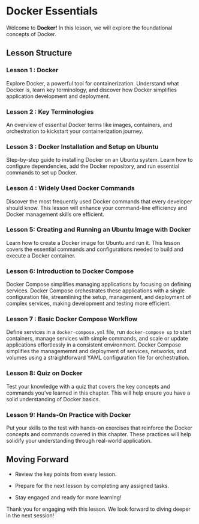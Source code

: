 # Docker Essentials

Welcome to **Docker!** In this lesson, we will explore the foundational concepts of Docker.


## Lesson Structure

### Lesson 1 :  Docker

Explore Docker, a powerful tool for containerization. Understand what Docker is, learn key terminology, and discover how Docker simplifies application development and deployment.

### Lesson 2 : Key Terminologies
An overview of essential Docker terms like images, containers, and orchestration to kickstart your containerization journey.

### Lesson 3 : Docker Installation and Setup on Ubuntu

Step-by-step guide to installing Docker on an Ubuntu system. Learn how to configure dependencies, add the Docker repository, and run essential commands to set up Docker.


### Lesson 4 : Widely Used Docker Commands  

Discover the most frequently used Docker commands that every developer should know. This lesson will enhance your command-line efficiency and Docker management skills ore efficient.

### Lesson 5: Creating and Running an Ubuntu Image with Docker

Learn how to create a Docker image for Ubuntu and run it. This lesson covers the essential commands and configurations needed to build and execute a Docker container.

### Lesson 6: Introduction to Docker Compose

Docker Compose simplifies managing applications by focusing on defining services. Docker Compose orchestrates these applications with a single configuration file, streamlining the setup, management, and deployment of complex services, making development and testing more efficient.

### Lesson 7 :  Basic Docker Compose Workflow
Define services in a `docker-compose.yml` file, run `docker-compose up` to start containers, manage services with simple commands, and scale or update applications effortlessly in a consistent environment. Docker Compose simplifies the managememnt and deployment of services, networks, and volumes using a straightforward YAML configuration file for orchestration.

### Lesson 8: Quiz on Docker

  Test your knowledge with a quiz that covers the key concepts and commands you’ve learned in this chapter. This will help ensure you have a solid understanding of Docker basics.

  
### Lesson 9: Hands-On Practice with Docker

Put your skills to the test with hands-on exercises that reinforce the Docker concepts and commands covered in this chapter. These practices will help solidify your understanding through real-world application.

## Moving Forward

- Review the key points from every lesson.

- Prepare for the next lesson by completing any assigned tasks.

- Stay engaged and ready for more learning!

Thank you for engaging with this lesson. We look forward to diving deeper in the next session!


<!--stackedit_data:
eyJoaXN0b3J5IjpbNDIwMDk2NDg2LC03NjU4NDk4NTMsLTU3Mz
k4Njk1MSwxMzYwNjIwMDEzLDEyMDI4MjA2NjYsMjAxODQ3NDUx
MiwyMDE1Njg3MzA0LC0xNDQ1NzQ5OTkwLDE2NzgyNjc4NTksLT
ExNzE3MTI0NzgsLTUyMjAwMDY1LC03MzI5MTc4NzIsLTczMjkx
Nzg3Ml19
-->